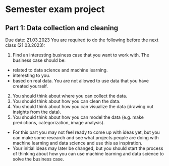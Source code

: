 # Semester exam project
## Part 1: Data collection and cleaning
Due date: 21.03.2023
You are required to do the following before the next class (21.03.2023):
1. Find an interesting business case that you want to work with. The business case should be:
  - related to data science and machine learning.
  - interesting to you.
  - based on real data. You are not allowed to use data that you have created yourself.
2. You should think about where you can collect the data.
3. You should think about how you can clean the data.
4. You should think about how you can visualize the data (drawing out insights from the data).
5. You should think about how you can model the data (e.g. make predictions, categorization, image analysis).
  - For this part you may not feel ready to come up with ideas yet, but you can make some research and see what projects people are doing with machine learning and data science and use this as inspiration.
  - Your initial ideas may later be changed, but you should start the process of thinking about how you can use machine learning and data science to solve the business case.